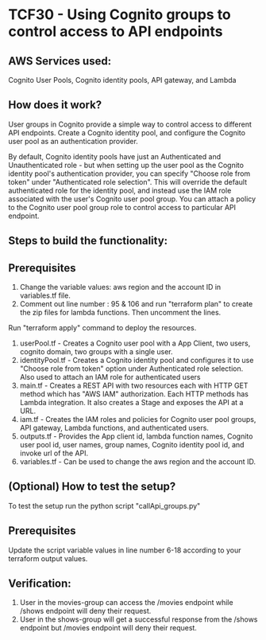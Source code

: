 # TCF30 - Using Cognito groups to control access to API endpoints

## AWS Services used:
Cognito User Pools, Cognito identity pools, API gateway, and Lambda

## How does it work?
User groups in Cognito provide a simple way to control access to different API endpoints. Create a Cognito identity pool, and configure the Cognito user pool as an authentication provider.

By default, Cognito identity pools have just an Authenticated and Unauthenticated role - but when setting up the user pool as the Cognito identity pool's authentication provider, you can specify "Choose role from token" under "Authenticated role selection". This will override the default authenticated role for the identity pool, and instead use the IAM role associated with the user's Cognito user pool group. You can attach a policy to the Cognito user pool group role to control access to particular API endpoint.

## Steps to build the functionality:
## Prerequisites
1. Change the variable values: aws region and the account ID in variables.tf file.
2. Comment out line number : 95 & 106 and run "terraform plan" to create the zip files for lambda functions. Then uncomment the lines.

Run "terraform apply" command to deploy the resources. 
1. userPool.tf - Creates a Cognito user pool with a App Client, two users, cognito domain, two groups with a single user. 
2. identityPool.tf - Creates a Cognito identity pool and configures it to use "Choose role from token" option under Authenticated role selection. Also used to attach an IAM role for authenticated users
3. main.tf - Creates a REST API with two resources each with HTTP GET method which has "AWS IAM" authorization. Each HTTP methods has Lambda integration. It also creates a Stage and exposes the API at a URL.
4. iam.tf - Creates the IAM roles and policies for Cognito user pool groups, API gateway, Lambda functions, and authenticated users.
5. outputs.tf - Provides the App client id, lambda function names, Cognito user pool id, user names, group names, Cognito identity pool id, and invoke url of the API.
6. variables.tf - Can be used to change the aws region and the account ID.

## (Optional) How to test the setup?
To test the setup run the python script "callApi_groups.py"
## Prerequisites
Update the script variable values in line number 6-18 according to your terraform output values.
## Verification:
1. User in the movies-group can access the /movies endpoint while /shows endpoint will deny their request.
2. User in the shows-group will get a successful response from the /shows endpoint but /movies endpoint will deny their request.  

